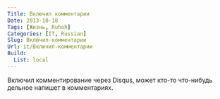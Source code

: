 ```yaml
---
Title: Включил комментарии
Date: 2013-10-18
Tags: [Жизнь, Ruhoh]
Categories: [IT, Russian]
Slug: Включил-комментарии
Url: it/Включил-комментарии
Build:
  List: local
---
```


Включил комментирование через Disqus, может кто-то
что-нибудь дельное напишет в комментариях.

